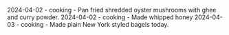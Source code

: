 2024-04-02 - cooking - Pan fried shredded oyster mushrooms with ghee and curry powder.
2024-04-02 - cooking - Made whipped honey
2024-04-03 - cooking - Made plain New York styled bagels today.

